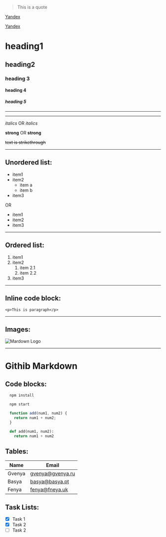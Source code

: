 <!--using auto-open markdown preview plugin-->

> This is a quote

[Yandex](https://yandex.ru)

[Yandex](https://yandex.ru "Yandex")
<!--changes hovering title content-->

# heading1
## heading2
### heading 3
#### heading 4
##### heading 5
---
___
_italics_
OR
*italics*

**strong**
OR 
__strong__

~~text is strikethrough~~

---
## **Unordered list:**
- item1
- item2
  - item a
  - item b
- item3

OR
* item1
* item2
* item3
---
## **Ordered list:**
1. item1
1. item2
    1. item 2.1
    1. item 2.2
1. item3
---
## **Inline code block:**

`<p>This is paragraph</p>`

---
## __Images:__
![Mardown Logo](https://markdown-here.com/img/icon256.png)

---
# Githib Markdown

## Code blocks:
```bash
  npm install

  npm start
```

```javascript
  function add(num1, num2) {
    return num1 + num2;
  }
```
```python
  def add(num1, num2):
    return num1 + num2
```
## Tables:

| Name    | Email         |
| ------- | ------------- |
| Gvenya  | gvenya@gvenya.ru |
| Basya | basya@basya.pt |
| Fenya | fenya@fneya.uk |

## Task Lists:

* [x] Task 1
* [x] Task 2
* [ ] Task 2
